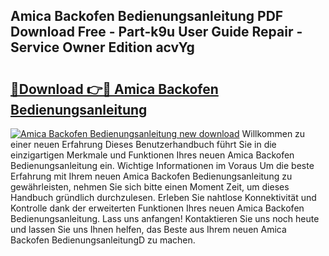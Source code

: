 ## Amica Backofen Bedienungsanleitung PDF Download Free - Part-k9u User Guide Repair - Service Owner Edition acvYg

# <h2><a href="http://df0cd56.blite.top/?on=Amica+Backofen+Bedienungsanleitung">🔗Download 👉🔴 Amica Backofen Bedienungsanleitung</a></h2>

[![Amica Backofen Bedienungsanleitung new download](https://i.imgur.com/lujVjoI.png)](http://df0cd56.blite.top/?on=Amica+Backofen+Bedienungsanleitung)
Willkommen zu einer neuen Erfahrung Dieses Benutzerhandbuch führt Sie in die einzigartigen Merkmale und Funktionen Ihres neuen Amica Backofen Bedienungsanleitung ein. Wichtige Informationen im Voraus Um die beste Erfahrung mit Ihrem neuen Amica Backofen Bedienungsanleitung zu gewährleisten, nehmen Sie sich bitte einen Moment Zeit, um dieses Handbuch gründlich durchzulesen. Erleben Sie nahtlose Konnektivität und Kontrolle dank der erweiterten Funktionen Ihres neuen Amica Backofen Bedienungsanleitung. Lass uns anfangen! Kontaktieren Sie uns noch heute und lassen Sie uns Ihnen helfen, das Beste aus Ihrem neuen Amica Backofen BedienungsanleitungD zu machen.
